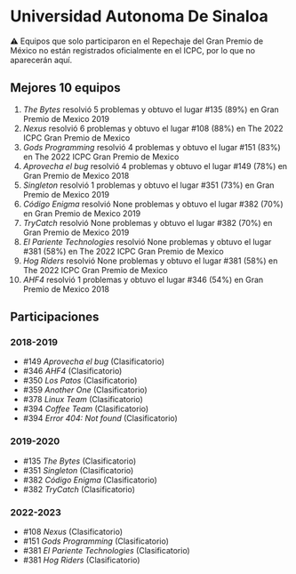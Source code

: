 # Universidad Autonoma De Sinaloa

:warning: Equipos que solo participaron en el Repechaje del Gran Premio de México no están registrados oficialmente en el ICPC, por lo que no aparecerán aquí.

## Mejores 10 equipos

1. _The Bytes_ resolvió 5 problemas y obtuvo el lugar #135 (89%) en Gran Premio de Mexico 2019
1. _Nexus_ resolvió 6 problemas y obtuvo el lugar #108 (88%) en The 2022 ICPC Gran Premio de Mexico
1. _Gods Programming_ resolvió 4 problemas y obtuvo el lugar #151 (83%) en The 2022 ICPC Gran Premio de Mexico
1. _Aprovecha el bug_ resolvió 4 problemas y obtuvo el lugar #149 (78%) en Gran Premio de Mexico 2018
1. _Singleton_ resolvió 1 problemas y obtuvo el lugar #351 (73%) en Gran Premio de Mexico 2019
1. _Código Enigma_ resolvió None problemas y obtuvo el lugar #382 (70%) en Gran Premio de Mexico 2019
1. _TryCatch_ resolvió None problemas y obtuvo el lugar #382 (70%) en Gran Premio de Mexico 2019
1. _El Pariente Technologies_ resolvió None problemas y obtuvo el lugar #381 (58%) en The 2022 ICPC Gran Premio de Mexico
1. _Hog Riders_ resolvió None problemas y obtuvo el lugar #381 (58%) en The 2022 ICPC Gran Premio de Mexico
1. _AHF4_ resolvió 1 problemas y obtuvo el lugar #346 (54%) en Gran Premio de Mexico 2018

## Participaciones

### 2018-2019

- #149 _Aprovecha el bug_ (Clasificatorio)
- #346 _AHF4_ (Clasificatorio)
- #350 _Los Patos_ (Clasificatorio)
- #359 _Another One_ (Clasificatorio)
- #378 _Linux Team_ (Clasificatorio)
- #394 _Coffee Team_ (Clasificatorio)
- #394 _Error 404: Not found_ (Clasificatorio)

### 2019-2020

- #135 _The Bytes_ (Clasificatorio)
- #351 _Singleton_ (Clasificatorio)
- #382 _Código Enigma_ (Clasificatorio)
- #382 _TryCatch_ (Clasificatorio)

### 2022-2023

- #108 _Nexus_ (Clasificatorio)
- #151 _Gods Programming_ (Clasificatorio)
- #381 _El Pariente Technologies_ (Clasificatorio)
- #381 _Hog Riders_ (Clasificatorio)



